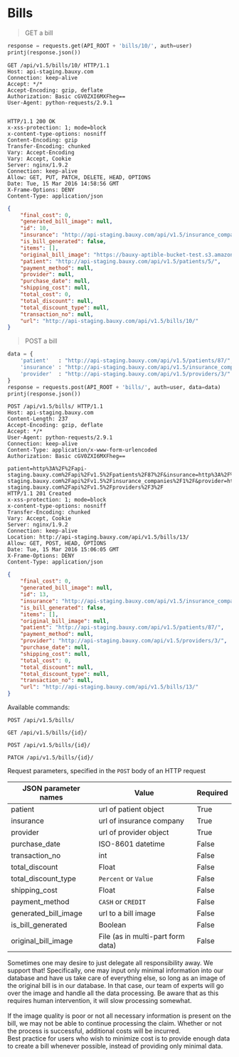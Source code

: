 # Bills
> GET a bill

```python
response = requests.get(API_ROOT + 'bills/10/', auth=user)
printj(response.json())
```

```http
GET /api/v1.5/bills/10/ HTTP/1.1
Host: api-staging.bauxy.com
Connection: keep-alive
Accept: */*
Accept-Encoding: gzip, deflate
Authorization: Basic cGV0ZXI6MXFheg==
User-Agent: python-requests/2.9.1


HTTP/1.1 200 OK
x-xss-protection: 1; mode=block
x-content-type-options: nosniff
Content-Encoding: gzip
Transfer-Encoding: chunked
Vary: Accept-Encoding
Vary: Accept, Cookie
Server: nginx/1.9.2
Connection: keep-alive
Allow: GET, PUT, PATCH, DELETE, HEAD, OPTIONS
Date: Tue, 15 Mar 2016 14:58:56 GMT
X-Frame-Options: DENY
Content-Type: application/json
```

```json
{
    "final_cost": 0,
    "generated_bill_image": null,
    "id": 10,
    "insurance": "http://api-staging.bauxy.com/api/v1.5/insurance_companies/1/",
    "is_bill_generated": false,
    "items": [],
    "original_bill_image": "https://bauxy-aptible-bucket-test.s3.amazonaws.com/bauxy-aptible-bucket-test/test_image.jpg",
    "patient": "http://api-staging.bauxy.com/api/v1.5/patients/5/",
    "payment_method": null,
    "provider": null,
    "purchase_date": null,
    "shipping_cost": null,
    "total_cost": 0,
    "total_discount": null,
    "total_discount_type": null,
    "transaction_no": null,
    "url": "http://api-staging.bauxy.com/api/v1.5/bills/10/"
}
```

> POST a bill

```python
data = {
    'patient'   : "http://api-staging.bauxy.com/api/v1.5/patients/87/",
    'insurance' : "http://api-staging.bauxy.com/api/v1.5/insurance_companies/1/",
    'provider'  : "http://api-staging.bauxy.com/api/v1.5/providers/3/"
}
response = requests.post(API_ROOT + 'bills/', auth=user, data=data)
printj(response.json())
```

```http
POST /api/v1.5/bills/ HTTP/1.1
Host: api-staging.bauxy.com
Content-Length: 237
Accept-Encoding: gzip, deflate
Accept: */*
User-Agent: python-requests/2.9.1
Connection: keep-alive
Content-Type: application/x-www-form-urlencoded
Authorization: Basic cGV0ZXI6MXFheg==

patient=http%3A%2F%2Fapi-staging.bauxy.com%2Fapi%2Fv1.5%2Fpatients%2F87%2F&insurance=http%3A%2F%2Fapi-staging.bauxy.com%2Fapi%2Fv1.5%2Finsurance_companies%2F1%2F&provider=http%3A%2F%2Fapi-staging.bauxy.com%2Fapi%2Fv1.5%2Fproviders%2F3%2F
HTTP/1.1 201 Created
x-xss-protection: 1; mode=block
x-content-type-options: nosniff
Transfer-Encoding: chunked
Vary: Accept, Cookie
Server: nginx/1.9.2
Connection: keep-alive
Location: http://api-staging.bauxy.com/api/v1.5/bills/13/
Allow: GET, POST, HEAD, OPTIONS
Date: Tue, 15 Mar 2016 15:06:05 GMT
X-Frame-Options: DENY
Content-Type: application/json
```

```json
{
    "final_cost": 0,
    "generated_bill_image": null,
    "id": 13,
    "insurance": "http://api-staging.bauxy.com/api/v1.5/insurance_companies/1/",
    "is_bill_generated": false,
    "items": [],
    "original_bill_image": null,
    "patient": "http://api-staging.bauxy.com/api/v1.5/patients/87/",
    "payment_method": null,
    "provider": "http://api-staging.bauxy.com/api/v1.5/providers/3/",
    "purchase_date": null,
    "shipping_cost": null,
    "total_cost": 0,
    "total_discount": null,
    "total_discount_type": null,
    "transaction_no": null,
    "url": "http://api-staging.bauxy.com/api/v1.5/bills/13/"
}
```

Available commands:

`POST /api/v1.5/bills/`

`GET /api/v1.5/bills/{id}/`

`POST /api/v1.5/bills/{id}/`

`PATCH /api/v1.5/bills/{id}/`

Request parameters, specified in the `POST` body of an HTTP request

JSON parameter names | Value                             | Required
-------------------- | --------------------------------- | --------
patient              | url of patient object             | True
insurance            | url of insurance company          | True
provider             | url of provider object            | True
purchase_date        | ISO-8601 datetime                 | False
transaction_no       | int                               | False
total_discount       | Float                             | False
total_discount_type  | `Percent` or `Value`              | False
shipping_cost        | Float                             | False
payment_method       | `CASH` or `CREDIT`                | False
generated_bill_image | url to a bill image               | False
is_bill_generated    | Boolean                           | False
original_bill_image  | File (as in multi-part form data) | False

<aside class="warning">
Sometimes one may desire to just delegate all responsibility away. We support that! Specifically, one may input only minimal information into our database and have us take care of everything else, so long as an image of the original bill is in our database. In that case, our team of experts will go over the image and handle all the data processing. Be aware that as this requires human intervention, it will slow processing somewhat. <br /><br />If the image quality is poor or not all necessary information is present on the bill, we may not be able to continue processing the claim. Whether or not the process is successful, additional costs will be incurred.
</aside>

<aside class="notice">
Best practice for users who wish to minimize cost is to provide enough data to create a bill whenever possible, instead of providing only minimal data.
</aside>
